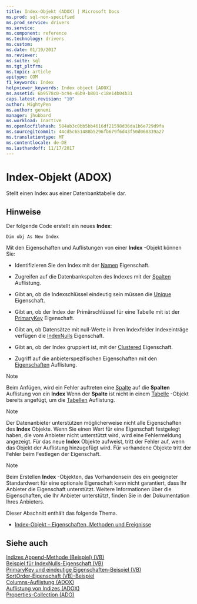 ```yaml
---
title: Index-Objekt (ADOX) | Microsoft Docs
ms.prod: sql-non-specified
ms.prod_service: drivers
ms.service: 
ms.component: reference
ms.technology: drivers
ms.custom: 
ms.date: 01/19/2017
ms.reviewer: 
ms.suite: sql
ms.tgt_pltfrm: 
ms.topic: article
apitype: COM
f1_keywords: Index
helpviewer_keywords: Index object [ADOX]
ms.assetid: 6b9578c0-bc94-46b9-b801-c18e14b04b31
caps.latest.revision: "10"
author: MightyPen
ms.author: genemi
manager: jhubbard
ms.workload: Inactive
ms.openlocfilehash: 584ab3c0bb5bb4616df21598d36da1b6e729d9fa
ms.sourcegitcommit: 44cd5c651488b5296fb679f6d43f50d068339a27
ms.translationtype: MT
ms.contentlocale: de-DE
ms.lasthandoff: 11/17/2017
---
```

# <a name="index-object-adox"></a>Index-Objekt (ADOX)
Stellt einen Index aus einer Datenbanktabelle dar.  
  
## <a name="remarks"></a>Hinweise  
 Der folgende Code erstellt ein neues **Index**:  
  
```  
Dim obj As New Index  
```  
  
 Mit den Eigenschaften und Auflistungen von einer **Index** -Objekt können Sie:  
  
-   Identifizieren Sie den Index mit der [Namen](../../../ado/reference/adox-api/name-property-adox.md) Eigenschaft.  
  
-   Zugreifen auf die Datenbankspalten des Indexes mit der [Spalten](../../../ado/reference/adox-api/columns-collection-adox.md) Auflistung.  
  
-   Gibt an, ob die Indexschlüssel eindeutig sein müssen die [Unique](../../../ado/reference/adox-api/unique-property-adox.md) Eigenschaft.  
  
-   Gibt an, ob der Index der Primärschlüssel für eine Tabelle mit ist der [PrimaryKey](../../../ado/reference/adox-api/primarykey-property-adox.md) Eigenschaft.  
  
-   Gibt an, ob Datensätze mit null-Werte in ihren Indexfelder Indexeinträge verfügen die [IndexNulls](../../../ado/reference/adox-api/indexnulls-property-adox.md) Eigenschaft.  
  
-   Gibt an, ob der Index gruppiert ist, mit der [Clustered](../../../ado/reference/adox-api/clustered-property-adox.md) Eigenschaft.  
  
-   Zugriff auf die anbieterspezifischen Eigenschaften mit den [Eigenschaften](../../../ado/reference/ado-api/properties-collection-ado.md) Auflistung.  
  
> [!NOTE]
>  Beim Anfügen, wird ein Fehler auftreten eine [Spalte](../../../ado/reference/adox-api/column-object-adox.md) auf die **Spalten** Auflistung von ein **Index** Wenn der **Spalte** ist nicht in einem [Tabelle](../../../ado/reference/adox-api/table-object-adox.md) -Objekt bereits angefügt, um die [Tabellen](../../../ado/reference/adox-api/tables-collection-adox.md) Auflistung.  
  
> [!NOTE]
>  Der Datenanbieter unterstützen möglicherweise nicht alle Eigenschaften des **Index** Objekte. Wenn Sie einen Wert für eine Eigenschaft festgelegt haben, die vom Anbieter nicht unterstützt wird, wird eine Fehlermeldung angezeigt. Für das neue **Index** Objekte aufweist, tritt der Fehler auf, wenn das Objekt der Auflistung hinzugefügt wird. Für vorhandene Objekte tritt der Fehler beim Festlegen der Eigenschaft.  
  
> [!NOTE]
>  Beim Erstellen **Index** -Objekten, das Vorhandensein des ein geeigneter Standardwert für eine optionale Eigenschaft kann nicht garantiert, dass Ihr Anbieter die Eigenschaft unterstützt. Weitere Informationen über die Eigenschaften, die Ihr Anbieter unterstützt, finden Sie in der Dokumentation Ihres Anbieters.  
  
 Dieser Abschnitt enthält das folgende Thema.  
  
-   [Index-Objekt – Eigenschaften, Methoden und Ereignisse](../../../ado/reference/adox-api/index-object-properties-methods-and-events.md)  
  
## <a name="see-also"></a>Siehe auch  
 [Indizes Append-Methode (Beispiel) (VB)](../../../ado/reference/adox-api/indexes-append-method-example-vb.md)   
 [Beispiel für IndexNulls-Eigenschaft (VB)](../../../ado/reference/adox-api/indexnulls-property-example-vb.md)   
 [PrimaryKey und eindeutige Eigenschaften-Beispiel (VB)](../../../ado/reference/adox-api/primarykey-and-unique-properties-example-vb.md)   
 [SortOrder-Eigenschaft (VB)-Beispiel](../../../ado/reference/adox-api/sortorder-property-example-vb.md)   
 [Columns-Auflistung (ADOX)](../../../ado/reference/adox-api/columns-collection-adox.md)   
 [Auflistung von Indizes (ADOX)](../../../ado/reference/adox-api/indexes-collection-adox.md)   
 [Properties-Collection (ADO)](../../../ado/reference/ado-api/properties-collection-ado.md)

